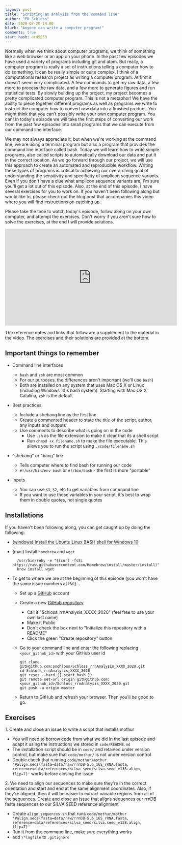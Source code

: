 ```yaml
---
layout: post
title: "Scripting an analysis from the command line"
author: "PD Schloss"
date: 2020-07-20 14:00
blurb: "Anyone can write a computer program!"
comments: true
start_hash: acd9053
---
```


Normally when we think about computer programs, we think of something like a web browser or an app on your phone. In the past few episodes we have used a variety of programs including git and atom. But really, a computer program is really a set of instructions telling a computer how to do something. It can be really simple or quite complex. I think of a computational research project as writing a computer program. At first it doesn't seem very complicated. A few commands to get my raw data, a few more to process the raw data, and a few more to generate figures and run statistical tests. By slowly building up the project, my project becomes a pretty complicated computer program. This is not a metaphor! We have the ability to piece together different programs as well as programs we write to instruct the computer how to convert raw data into a finished product. You might think that you can't possibly write your own computer program. You can! In today's episode we will take the first steps of converting our work from the past few episodes into small programs that we can execute from our command line interface.

We may not always appreciate it, but when we're working at the command line, we are using a terminal program but also a program that provides the command line interface called bash. Today we will learn how to write simple programs, also called scripts to automatically download our data and put it in the correct location. As we go forward through our project, we will use this approach to create an automated and reproducible workflow. Writing these types of programs is critical to achieving our overarching goal of understanding the sensitivity and specificity of amplicon sequence variants. Even if you don't have a clue what amplicon sequence variants are, I'm sure you'll get a lot out of this episode. Also, at the end of this episode, I have several exercises for you to work on. If you haven't been following along but would like to, please check out the blog post that accompanies this video where you will find instructions on catching up.

Please take the time to watch today's episode, follow along on your own computer, and attempt the exercises. Don't worry if you aren't sure how to solve the exercises, at the end I will provide solutions.

<iframe style="margin: 0 auto;display:block;" width="560" height="315" src="https://www.youtube.com/embed/NHOG2R-2PZM" frameborder="0" allow="accelerometer; autoplay; encrypted-media; gyroscope; picture-in-picture" allowfullscreen></iframe>

The reference notes and links that follow are a supplement to the material in the video. The exercises and their solutions are provided at the bottom.

## Important things to remember

* Command line interfaces
  - `bash` and `zsh` are most common
  - For our purposes, the differences aren't important (we'll use `bash`)
  - Both are installed on any system that uses Mac OS X or Linux (including Windows 10's bash system). Starting with Mac OS X Catalina, `zsh` is the default

* Best practices
  - Include a shebang line as the first line
  - Create a commented header to state the title of the script, author, any inputs and outputs
  - Use comments to describe what is going on in the code
	- Use `.sh` as the file extension to make it clear that its a shell script
	- Run `chmod +x filename.sh` to make the file executable. This allows you to run the script using `./code/filename.sh`

* "shebang" or "bang" line
	- Tells computer where to find bash for running our code
  - `#!/usr/bin/env bash` or `#!/bin/bash` - the first is more "portable"

* Inputs
  - You can use `$1`, `$2`, etc to get variables from command line
  - If you want to use those variables in your script, it's best to wrap them in double quotes, not single quotes


## Installations

If you haven't been following along, you can get caught up by doing the following:

* [(windows) Install the Ubuntu Linux BASH shell for Windows 10](https://itsfoss.com/install-bash-on-windows/)
* (mac) Install `homebrew` and `wget`
  ```
	/usr/bin/ruby -e "$(curl -fsSL https://raw.githubusercontent.com/Homebrew/install/master/install)"
	brew install wget
	```

* To get to where we are at the beginning of this episode (you won't have the same issue numbers at Pat)...
  - Set up a [GitHub](https://www.github.com) account
  - Create a new [GitHub repository](https://github.com/new)
    - Call it "Schloss_rrnAnalysis_XXXX_2020" (feel free to use your own last name)
    - Make it Public
    - Don't check the box next to "Initialize this repository with a README"
    - Click the green "Create repository" button
  - Go to your command line and enter the following replacing `<your_github_id>` with your GitHub user id

		git clone git@github.com:pschloss/Schloss_rrnAnalysis_XXXX_2020.git
		cd Schloss_rrnAnalysis_XXXX_2020
		git reset --hard {{ start_hash }}
		git remote set-url origin git@github.com:<your_github_id>/Schloss_rrnAnalysis_XXXX_2020.git
		git push -u origin master  

  - Return to GitHub and refresh your browser. Then you'll be good to go.

## Exercises

1\. Create and close an issue to write a script that installs mothur
- You will need to borrow code from what we did in the last episode and adapt it using the instructions we stored in `code/README.md`
- The installation script should be in `code/` and retained under version control, but make sure that `code/mothur/` is not under version control
- Double check that running `code/mothur/mothur '#align.seqs(fasta=data/raw/rrnDB-5.6_16S_rRNA.fasta, reference=data/references/silva_seed/silva.seed_v138.align, flip=T)'` works before closing the issue


2\. We need to align our sequences to make sure they're in the correct orientation and start and end at the same alignment coordinates. Also, if they're aligned, then it will be easier to extract variable regions from all of the sequences. Create and close an issue that aligns sequences our rrnDB fasta sequences to our SILVA SEED reference alignment
- Create `align_sequences.sh` that runs `code/mothur/mothur '#align.seqs(fasta=data/raw/rrnDB-5.6_16S_rRNA.fasta, reference=data/references/silva_seed/silva.seed_v138.align, flip=T)'`
- Run it from the command line, make sure everything works
- add `\*logfile` to `.gitignore`
